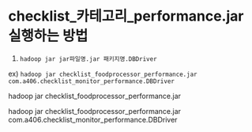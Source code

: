 # checklist_카테고리_performance.jar 실행하는 방법

1. `hadoop jar jar파일명.jar 패키지명.DBDriver`

ex) `hadoop jar checklist_foodprocessor_performance.jar com.a406.checklist_monitor_performance.DBDriver`

hadoop jar checklist_foodprocessor_performance.jar

hadoop jar checklist_foodprocessor_performance.jar com.a406.checklist_monitor_performance.DBDriver